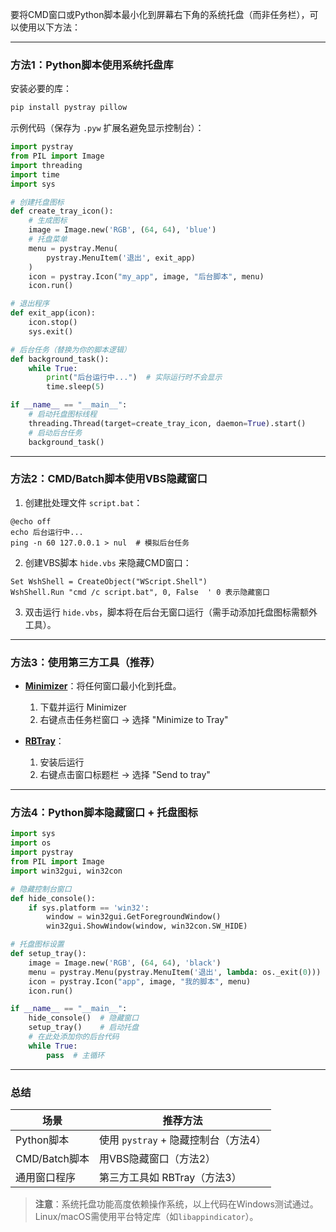 要将CMD窗口或Python脚本最小化到屏幕右下角的系统托盘（而非任务栏），可以使用以下方法：

---

### **方法1：Python脚本使用系统托盘库**
安装必要的库：
```bash
pip install pystray pillow
```

示例代码（保存为 `.pyw` 扩展名避免显示控制台）：
```python
import pystray
from PIL import Image
import threading
import time
import sys

# 创建托盘图标
def create_tray_icon():
    # 生成图标
    image = Image.new('RGB', (64, 64), 'blue')
    # 托盘菜单
    menu = pystray.Menu(
        pystray.MenuItem('退出', exit_app)
    )
    icon = pystray.Icon("my_app", image, "后台脚本", menu)
    icon.run()

# 退出程序
def exit_app(icon):
    icon.stop()
    sys.exit()

# 后台任务（替换为你的脚本逻辑）
def background_task():
    while True:
        print("后台运行中...")  # 实际运行时不会显示
        time.sleep(5)

if __name__ == "__main__":
    # 启动托盘图标线程
    threading.Thread(target=create_tray_icon, daemon=True).start()
    # 启动后台任务
    background_task()
```

---

### **方法2：CMD/Batch脚本使用VBS隐藏窗口**
1. 创建批处理文件 `script.bat`：
```batch
@echo off
echo 后台运行中...
ping -n 60 127.0.0.1 > nul  # 模拟后台任务
```

2. 创建VBS脚本 `hide.vbs` 来隐藏CMD窗口：
```vbscript
Set WshShell = CreateObject("WScript.Shell")
WshShell.Run "cmd /c script.bat", 0, False  ' 0 表示隐藏窗口
```

3. 双击运行 `hide.vbs`，脚本将在后台无窗口运行（需手动添加托盘图标需额外工具）。

---

### **方法3：使用第三方工具（推荐）**
- **[Minimizer](https://github.com/raspopov/Minimizer)**：将任何窗口最小化到托盘。
  1. 下载并运行 Minimizer
  2. 右键点击任务栏窗口 → 选择 "Minimize to Tray"

- **[RBTray](https://github.com/benbuck/rbtray)**：
  1. 安装后运行
  2. 右键点击窗口标题栏 → 选择 "Send to tray"

---

### **方法4：Python脚本隐藏窗口 + 托盘图标**
```python
import sys
import os
import pystray
from PIL import Image
import win32gui, win32con

# 隐藏控制台窗口
def hide_console():
    if sys.platform == 'win32':
        window = win32gui.GetForegroundWindow()
        win32gui.ShowWindow(window, win32con.SW_HIDE)

# 托盘图标设置
def setup_tray():
    image = Image.new('RGB', (64, 64), 'black')
    menu = pystray.Menu(pystray.MenuItem('退出', lambda: os._exit(0)))
    icon = pystray.Icon("app", image, "我的脚本", menu)
    icon.run()

if __name__ == "__main__":
    hide_console()  # 隐藏窗口
    setup_tray()    # 启动托盘
    # 在此处添加你的后台代码
    while True:
        pass  # 主循环
```

---

### **总结**
| 场景              | 推荐方法                          |
|-------------------|----------------------------------|
| Python脚本        | 使用 `pystray` + 隐藏控制台（方法4） |
| CMD/Batch脚本     | 用VBS隐藏窗口（方法2）             |
| 通用窗口程序      | 第三方工具如 RBTray（方法3）       |

> **注意**：系统托盘功能高度依赖操作系统，以上代码在Windows测试通过。Linux/macOS需使用平台特定库（如`libappindicator`）。